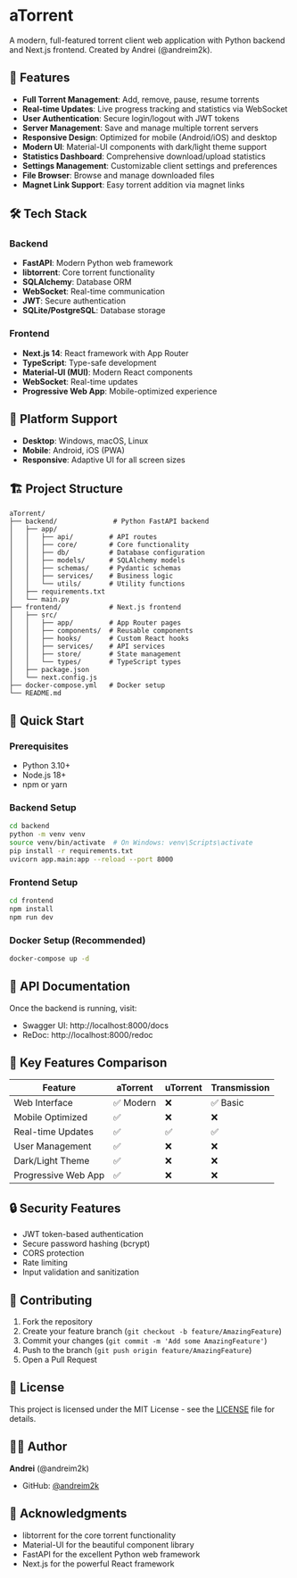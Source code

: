 # aTorrent

A modern, full-featured torrent client web application with Python backend and Next.js frontend.
Created by Andrei (@andreim2k).

## 🚀 Features

- **Full Torrent Management**: Add, remove, pause, resume torrents
- **Real-time Updates**: Live progress tracking and statistics via WebSocket
- **User Authentication**: Secure login/logout with JWT tokens
- **Server Management**: Save and manage multiple torrent servers
- **Responsive Design**: Optimized for mobile (Android/iOS) and desktop
- **Modern UI**: Material-UI components with dark/light theme support
- **Statistics Dashboard**: Comprehensive download/upload statistics
- **Settings Management**: Customizable client settings and preferences
- **File Browser**: Browse and manage downloaded files
- **Magnet Link Support**: Easy torrent addition via magnet links

## 🛠 Tech Stack

### Backend
- **FastAPI**: Modern Python web framework
- **libtorrent**: Core torrent functionality
- **SQLAlchemy**: Database ORM
- **WebSocket**: Real-time communication
- **JWT**: Secure authentication
- **SQLite/PostgreSQL**: Database storage

### Frontend
- **Next.js 14**: React framework with App Router
- **TypeScript**: Type-safe development
- **Material-UI (MUI)**: Modern React components
- **WebSocket**: Real-time updates
- **Progressive Web App**: Mobile-optimized experience

## 📱 Platform Support

- **Desktop**: Windows, macOS, Linux
- **Mobile**: Android, iOS (PWA)
- **Responsive**: Adaptive UI for all screen sizes

## 🏗 Project Structure

```
aTorrent/
├── backend/              # Python FastAPI backend
│   ├── app/
│   │   ├── api/         # API routes
│   │   ├── core/        # Core functionality
│   │   ├── db/          # Database configuration
│   │   ├── models/      # SQLAlchemy models
│   │   ├── schemas/     # Pydantic schemas
│   │   ├── services/    # Business logic
│   │   └── utils/       # Utility functions
│   ├── requirements.txt
│   └── main.py
├── frontend/            # Next.js frontend
│   ├── src/
│   │   ├── app/         # App Router pages
│   │   ├── components/  # Reusable components
│   │   ├── hooks/       # Custom React hooks
│   │   ├── services/    # API services
│   │   ├── store/       # State management
│   │   └── types/       # TypeScript types
│   ├── package.json
│   └── next.config.js
├── docker-compose.yml   # Docker setup
└── README.md
```

## 🚀 Quick Start

### Prerequisites
- Python 3.10+
- Node.js 18+
- npm or yarn

### Backend Setup
```bash
cd backend
python -m venv venv
source venv/bin/activate  # On Windows: venv\Scripts\activate
pip install -r requirements.txt
uvicorn app.main:app --reload --port 8000
```

### Frontend Setup
```bash
cd frontend
npm install
npm run dev
```

### Docker Setup (Recommended)
```bash
docker-compose up -d
```

## 📖 API Documentation

Once the backend is running, visit:
- Swagger UI: http://localhost:8000/docs
- ReDoc: http://localhost:8000/redoc

## 🌟 Key Features Comparison

| Feature | aTorrent | uTorrent | Transmission |
|---------|----------|----------|--------------|
| Web Interface | ✅ Modern | ❌ | ✅ Basic |
| Mobile Optimized | ✅ | ❌ | ❌ |
| Real-time Updates | ✅ | ✅ | ✅ |
| User Management | ✅ | ❌ | ❌ |
| Dark/Light Theme | ✅ | ❌ | ❌ |
| Progressive Web App | ✅ | ❌ | ❌ |

## 🔒 Security Features

- JWT token-based authentication
- Secure password hashing (bcrypt)
- CORS protection
- Rate limiting
- Input validation and sanitization

## 🤝 Contributing

1. Fork the repository
2. Create your feature branch (`git checkout -b feature/AmazingFeature`)
3. Commit your changes (`git commit -m 'Add some AmazingFeature'`)
4. Push to the branch (`git push origin feature/AmazingFeature`)
5. Open a Pull Request

## 📄 License

This project is licensed under the MIT License - see the [LICENSE](LICENSE) file for details.

## 👨‍💻 Author

**Andrei** (@andreim2k)
- GitHub: [@andreim2k](https://github.com/andreim2k)

## 🙏 Acknowledgments

- libtorrent for the core torrent functionality
- Material-UI for the beautiful component library
- FastAPI for the excellent Python web framework
- Next.js for the powerful React framework
